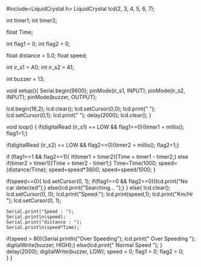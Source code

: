 

#include<LiquidCrystal.h>
LiquidCrystal lcd(2, 3, 4, 5, 6, 7);

int timer1;
int timer2;

float Time;

int flag1 = 0;
int flag2 = 0;

float distance = 5.0;
float speed;

int ir_s1 = A0;
int ir_s2 = A1;

int buzzer = 13;

void setup(){
  Serial.begin(9600);
  pinMode(ir_s1, INPUT);
  pinMode(ir_s2, INPUT);
  pinMode(buzzer, OUTPUT);

  lcd.begin(16,2);
  lcd.clear();
  lcd.setCursor(0,0);
  lcd.print("  ");
  lcd.setCursor(0,1);
  lcd.print("  ");
  delay(2000);
  lcd.clear();
}

void loop() {
if(digitalRead (ir_s1) == LOW && flag1==0){timer1 = millis(); flag1=1;}

if(digitalRead (ir_s2) == LOW && flag2==0){timer2 = millis(); flag2=1;}

if (flag1==1 && flag2==1){
     if(timer1 > timer2){Time = timer1 - timer2;}
else if(timer2 > timer1){Time = timer2 - timer1;}
 Time=Time/1000;
 speed=(distance/Time);
 speed=speed*3600;
 speed=speed/1000;
}

if(speed==0){ 
lcd.setCursor(0, 1); 
if(flag1==0 && flag2==0){lcd.print("No car  detected");}
                    else{lcd.print("Searching...    ");} 
}
else{
    lcd.clear(); 
    lcd.setCursor(0, 0); 
    lcd.print("Speed:");
    lcd.print(speed,1);
    lcd.print("Km/Hr  ");
    lcd.setCursor(0, 1); 

    Serial.print("Speed : ");
    Serial.println(speed); 
    Serial.print("distance : ");
    Serial.println(speed*Time); 
   if(speed > 80){Serial.println("Over Speeding"); lcd.print("  Over Speeding  "); digitalWrite(buzzer, HIGH);}
            else{lcd.print("  Normal Speed   "); }    
    delay(2000);
    digitalWrite(buzzer, LOW); 
    speed = 0;
    flag1 = 0;
    flag2 = 0;  
 }
}
